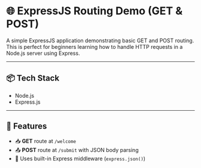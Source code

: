 # 🌐 ExpressJS Routing Demo (GET & POST)

A simple ExpressJS application demonstrating basic GET and POST routing. This is perfect for beginners learning how to handle HTTP requests in a Node.js server using Express.

---

## 📦 Tech Stack

- Node.js
- Express.js

---

## 🚀 Features

- 📥 **GET** route at `/welcome`  
- 📤 **POST** route at `/submit` with JSON body parsing  
- 🔧 Uses built-in Express middleware (`express.json()`)
